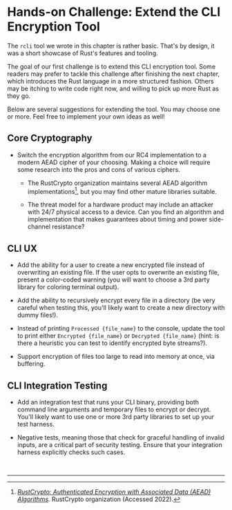 # Hands-on Challenge: Extend the CLI Encryption Tool

The `rcli` tool we wrote in this chapter is rather basic.
That's by design, it was a short showcase of Rust's features and tooling.

The goal of our first challenge is to extend this CLI encryption tool.
Some readers may prefer to tackle this challenge after finishing the next chapter, which introduces the Rust language in a more structured fashion.
Others may be itching to write code right now, and willing to pick up more Rust as they go.

Below are several suggestions for extending the tool.
You may choose one or more.
Feel free to implement your own ideas as well!

## Core Cryptography

* Switch the encryption algorithm from our RC4 implementation to a modern AEAD cipher of your choosing. Making a choice will require some research into the pros and cons of various ciphers.

    * The RustCrypto organization maintains several AEAD algorithm implementations[^AEADList], but you may find other mature libraries suitable.

    * The threat model for a hardware product may include an attacker with 24/7 physical access to a device. Can you find an algorithm and implementation that makes guarantees about timing and power side-channel resistance?

## CLI UX

* Add the ability for a user to create a new encrypted file instead of overwriting an existing file. If the user opts to overwrite an existing file, present a color-coded warning (you will want to choose a 3rd party library for coloring terminal output).

* Add the ability to recursively encrypt every file in a directory (be very careful when testing this, you'll likely want to create a new directory with dummy files!).

* Instead of printing `Processed {file_name}` to the console, update the tool to print either `Encrypted {file_name}` or `Decrypted {file_name}` (hint: is there a heuristic you can test to identify encrypted byte streams?).

* Support encryption of files too large to read into memory at once, via buffering.

## CLI Integration Testing

* Add an integration test that runs your CLI binary, providing both command line arguments and temporary files to encrypt or decrypt. You'll likely want to use one or more 3rd party libraries to set up your test harness.

* Negative tests, meaning those that check for graceful handling of invalid inputs, are a critical part of security testing. Ensure that your integration harness explicitly checks such cases.

<br>

---

[^AEADList]: [*RustCrypto: Authenticated Encryption with Associated Data (AEAD) Algorithms*](https://github.com/RustCrypto/AEADs). RustCrypto organization (Accessed 2022).


